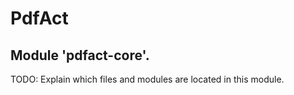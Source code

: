 # PdfAct

## Module 'pdfact-core'.

TODO: Explain which files and modules are located in this module.